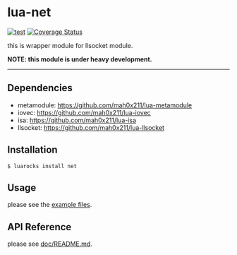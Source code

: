 lua-net
=======

[![test](https://github.com/mah0x211/lua-net/actions/workflows/test.yml/badge.svg)](https://github.com/mah0x211/lua-net/actions/workflows/test.yml)
[![Coverage Status](https://coveralls.io/repos/github/mah0x211/lua-net/badge.svg?branch=master)](https://coveralls.io/github/mah0x211/lua-net?branch=master)

this is wrapper module for llsocket module.

**NOTE: this module is under heavy development.**

***

## Dependencies

- metamodule: https://github.com/mah0x211/lua-metamodule
- iovec: https://github.com/mah0x211/lua-iovec
- isa: https://github.com/mah0x211/lua-isa
- llsocket: https://github.com/mah0x211/lua-llsocket


## Installation

```
$ luarocks install net
```


## Usage

please see the [example files](example/).


## API Reference

please see [doc/README.md](doc/README.md).

